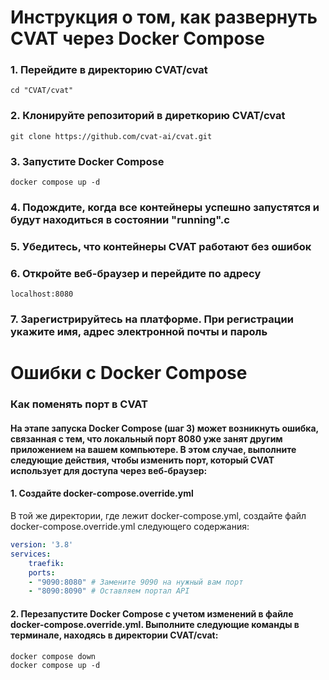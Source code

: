 # Инструкция о том, как развернуть CVAT через Docker Compose

### 1. Перейдите в директорию CVAT/cvat
```
cd "CVAT/cvat"
```

### 2. Клонируйте репозиторий в диреткорию CVAT/cvat
```
git clone https://github.com/cvat-ai/cvat.git
```

### 3. Запустите Docker Compose
```
docker compose up -d
```
### 4. Подождите, когда все контейнеры успешно запустятся и будут находиться в состоянии "running".c

### 5. Убедитесь, что контейнеры CVAT работают без ошибок

### 6. Откройте веб-браузер и перейдите по адресу
```
localhost:8080
```
### 7. Зарегистрируйтесь на платформе. При регистрации укажите имя, адрес электронной почты и пароль



# Ошибки c Docker Compose

### Как поменять порт в CVAT
 #### На этапе запуска Docker Compose (шаг 3) может возникнуть ошибка, связанная с тем, что локальный порт 8080 уже занят другим приложением на вашем компьютере. В этом случае, выполните следующие действия, чтобы изменить порт, который CVAT использует для доступа через веб-браузер:

#### 1. Создайте docker-compose.override.yml
В той же директории, где лежит docker-compose.yml, создайте файл docker-compose.override.yml следующего содержания:
```yaml
version: '3.8'
services:
    traefik:
    ports:
    - "9090:8080" # Замените 9090 на нужный вам порт
    - "8090:8090" # Оставляем портал API
```
#### 2. Перезапустите Docker Compose с учетом изменений в файле docker-compose.override.yml. Выполните следующие команды в терминале, находясь в директории CVAT/cvat:
```
docker compose down 
docker compose up -d

```

